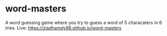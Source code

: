 # word-masters
A word guessing game where you try to guess a word of 5 characaters in 6 tries.
Live: https://ziadhamdy88.github.io/word-masters
